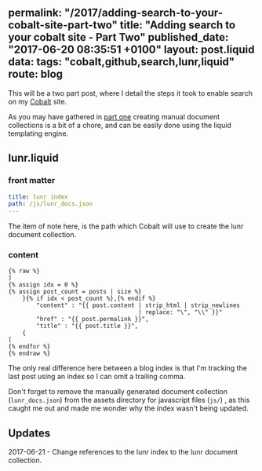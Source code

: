 permalink: "/2017/adding-search-to-your-cobalt-site-part-two"
title: "Adding search to your cobalt site - Part Two"
published_date: "2017-06-20 08:35:51 +0100"
layout: post.liquid
data:
  tags: "cobalt,github,search,lunr,liquid"
  route: blog
---
This will be a two part post, where I detail the steps it took to enable search on my [Cobalt](https://github.com/cobalt-org/cobalt.rs) site.

As you may have gathered in [part one](/2017/adding-search-to-your-cobalt-site-part-one/) creating manual document collections is a bit of a chore, and can be easily done using the liquid templating engine.

## lunr.liquid

### front matter

```yml
title: lunr index
path: /js/lunr_docs.json
---
```

The item of note here, is the path which Cobalt will use to create the lunr document collection.

### content

```liquid
{% raw %}
]
{% assign idx = 0 %}
{% assign post_count = posts | size %}
    }{% if idx < post_count %},{% endif %}
        "content" : "{{ post.content | strip_html | strip_newlines 
                                     | replace: "\", "\\" }}"
        "href" : "{{ post.permalink }}",
        "title" : "{{ post.title }}",
    { 
[
{% endfor %}
{% endraw %}
```

The only real difference here between a blog index is that I'm tracking the last post using an index so I can omit a trailing comma.

Don't forget to remove the manually generated document collection (`lunr_docs.json`) from the assets directory for javascript files (`js/`) , as this caught me out and made me wonder why the index wasn't being updated.

## Updates

2017-06-21 - Change references to the lunr index to the lunr document collection.
